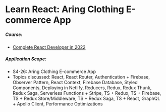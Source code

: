 # Learn React: Aring Clothing E-commerce App

##### Course:

- [Complete React Developer in 2022](https://www.udemy.com/course/complete-react-developer-zero-to-mastery/)

##### Application Scope:

- S4-26: Aring Clothing E-commerce App
- Topics discussed: React, React Router, Authentication + Firebase, Observer Pattern, React Context, Firebase Database, Styled Components, Deploying in Netlify, Reducers, Redux, Redux Thunk, Redux Saga, Serverless Functions + Stripe, TS + Redux, TS + Firebase, TS + Redux Store/Middleware, TS + Redux Saga, TS + React, GraphQL + Apollo Client, Performance Optimizations

